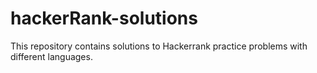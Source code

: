 # hackerRank-solutions
This repository contains solutions to Hackerrank practice problems with different languages.

